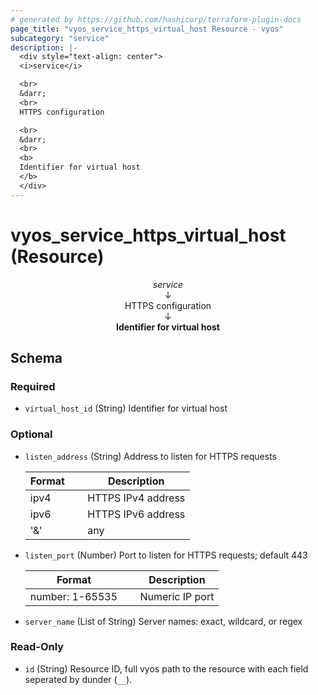 ```yaml
---
# generated by https://github.com/hashicorp/terraform-plugin-docs
page_title: "vyos_service_https_virtual_host Resource - vyos"
subcategory: "service"
description: |-
  <div style="text-align: center">
  <i>service</i>

  <br>
  &darr;
  <br>
  HTTPS configuration

  <br>
  &darr;
  <br>
  <b>
  Identifier for virtual host
  </b>
  </div>
---
```


# vyos_service_https_virtual_host (Resource)

<div style="text-align: center">
<i>service</i>

<br>
&darr;
<br>
HTTPS configuration

<br>
&darr;
<br>
<b>
Identifier for virtual host
</b>
</div>



<!-- schema generated by tfplugindocs -->
## Schema

### Required

- `virtual_host_id` (String) Identifier for virtual host

### Optional

- `listen_address` (String) Address to listen for HTTPS requests

    |  Format &emsp; | Description  |
    |----------|---------------|
    |  ipv4  &emsp; |  HTTPS IPv4 address  |
    |  ipv6  &emsp; |  HTTPS IPv6 address  |
    |  '&'  &emsp; |  any  |
- `listen_port` (Number) Port to listen for HTTPS requests; default 443

    |  Format &emsp; | Description  |
    |----------|---------------|
    |  number: 1-65535  &emsp; |  Numeric IP port  |
- `server_name` (List of String) Server names: exact, wildcard, or regex

### Read-Only

- `id` (String) Resource ID, full vyos path to the resource with each field seperated by dunder (`__`).
